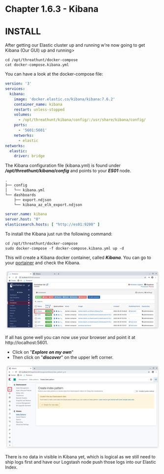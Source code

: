 #   Chapter 1.6.3 - Kibana

INSTALL
====

After getting our Elastic cluster up and running w're now going to get Kibana (Our GUI) up and running>

```code
cd /opt/threathunt/docker-compose
cat docker-compose.kibana.yml
```

You can have a look at the docker-compose file:

```yaml 
version: '3'
services:
  kibana:
    image: 'docker.elastic.co/kibana/kibana:7.6.2'
    container_name: kibana
    restart: unless-stopped
    volumes:
      - /opt/threathunt/kibana/config/:/usr/share/kibana/config/
    ports:
      - '5601:5601'
    networks:
      - elastic
networks:
  elastic:
    driver: bridge
```

The Kibana configuration file (kibana.yml) is found under ***/opt/threathunt/kibana/config*** and points to your ***ES01*** node.  

```code
.  
├── config  
│   └── kibana.yml
└── dashboards 
    ├── export.ndjson  
    └── kibana_az_elk_export.ndjson  
```

```yaml
server.name: kibana
server.host: "0"
elasticsearch.hosts: [ "http://es01:9200" ]
```

To install the Kibana just run the following command:

```code
cd /opt/threathunt/docker-compose
sudo docker-compose -f docker-compose.kibana.yml up -d
```

This will create a Kibana docker container, called ***Kibana***. You can go to your [portainer](http://localhost:9000) and check the Kibana.

![Screenshot command](./assets/04-KibanaUp.jpg)

If all has gone well you can now use your browser and point it at http://localhost:5601.  

- Click on "***Explore on my own***"
- Then click on "***discover***" on the upper left corner.

![Screenshot command](./assets/04-KibanaGUI.jpg)

There is no data in visible in Kibana yet, which is logical as we still need to ship logs first and have our Logstash node push those logs into our Elastic Index.